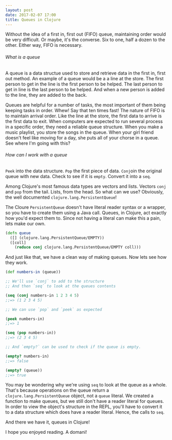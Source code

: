 ```yaml
---
layout: post
date: 2017-02-07 17:00
title: Queues in Clojure
---
```


Without the idea of a first in, first out (FIFO) queue, maintaining order would be very difficult.
Or maybe, it's the converse.
Six to one, half a dozen to the other.
Either way, FIFO is necessary.

###### What is a queue

A queue is a data structue used to store and retrieve data in the first in, first out method.
An example of a queue would be a a line at the store.
The first person to get in the line is the first person to be helped.
The last person to get in line is the last person to be helped.
And when a new person is added to the line, they are added to the back.

Queues are helpful for a number of tasks, the most important of them being keeping tasks in order.
Whew!
Say that ten times fast!
The nature of FIFO is to maintain arrival order.
Like the line at the store, the first data to arrive is the first data to exit.
When computers are expected to run several process in a specific order, they need a reliable queue structure.
When you make a music playlist, you store the songs in the queue.
When your girl friend doesn't feel like moving for a day, she puts all of your chorse in a queue.
See where I'm going with this?

###### How can I work with a queue

`Peek` into the data structure.
`Pop` the first piece of data.
`Conj`oin the original queue with new data.
Check to see if it is `empty`.
Convert it into a `seq`.

Among Clojure's most famous data types are vectors and lists.
Vectors `conj` and `pop` from the tail.
Lists, from the head.
So what can we use?
Obviously, the well documented `clojure.lang.PersistentQueue`!

The Cloure `PersistentQueue` doesn't have literal reader syntax or a wrapper, so you have to create them using a Java call.
Queues, in Clojure, act exactly how you'd expect them to.
Since not having a literal can make this a pain, lets make our own.

```clojure
(defn queue
  ([] (clojure.lang.PersistentQueue/EMPTY))
  ([coll]
    (reduce conj clojure.lang.PersistentQueue/EMPTY coll)))
```
And just like that, we have a clean way of making queues. 
Now lets see how they work.

```clojure
(def numbers-in (queue))

;; We'll use `conj` to add to the structure
;; And then `seq` to look at the queues contents

(seq (conj numbers-in 1 2 3 4 5)
;;=> (1 2 3 4 5)

;; We can use `pop` and `peek` as expected

(peek numbers-in)
;;=> 1

(seq (pop numbers-in))
;;=> (2 3 4 5)

;; And `empty?` can be used to check if the queue is empty.

(empty? numbers-in)
;;=> false

(empty? (queue))
;;=> true
```
You may be wondering why we're using `seq` to look at the queue as a whole.
That's because operations on the queue return a `clojure.lang.PersistentQueue` object, not a `queue` literal.
We created a function to make queues, but we still don't have a reader literal for queues.
In order to view the object's structure in the REPL, you'll have to convert it to a data structure which does have a reader literal.
Hence, the calls to `seq`.

And there we have it, queues in Clojure!

I hope you enjoyed reading. A domani!


